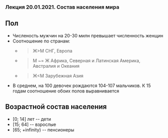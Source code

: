 ### Лекция 20.01.2021. Состав населения мира

## Пол

* Численость мужчин на 20-30 милн превышает численность женщин
* Соотношение по странам:
    * > Ж>М СНГ, Европа
    * > М ~= Ж Африка, Северная и Латинская Америка, Австралия и Океания
    * > Ж<М Зарубежная Азия
* В среднем, на 100 девочек рождаются 104-107 мальчиков. К 15 годам соотношение обоих полов выравнивается

## Возрастной состав населения

* [0; 14] лет -- дети
* [15; 64] -- взрослые
* [65; +infinity) -- пенсионеры


